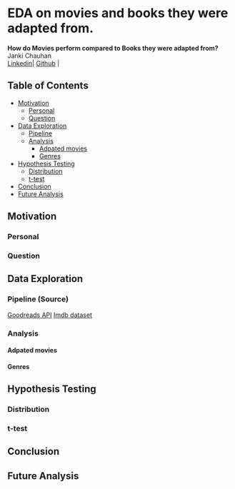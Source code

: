 # EDA on movies and books they were adapted from.
**How do Movies perform compared to Books they were adapted from?**
<br>Janki Chauhan
<br>
[Linkedin](https://www.linkedin.com/in/jankichauhan/)| [Github](https://github.com/jankichauhan) | 

## Table of Contents

* [Motivation](#motivation)
  * [Personal](#personal)
  * [Question](#question)
* [Data Exploration](#data-exploration)
  * [Pipeline](#pipeline-source)
  * [Analysis](#analysis)
    * [Adpated movies](#movies)
    * [Genres](#genres)
* [Hypothesis Testing](#hypothesis-testing)
  * [Distribution](#distribution)
  * [t-test](#t-test)
* [Conclusion](#conclusion)
* [Future Analysis](#future-analysis)

## Motivation

### Personal

### Question

## Data Exploration

### Pipeline (Source)

[Goodreads API](https://www.goodreads.com/api)
[Imdb dataset](https://www.imdb.com/interfaces/)

### Analysis

#### Adpated movies

#### Genres

## Hypothesis Testing
### Distribution

### t-test

## Conclusion

## Future Analysis
